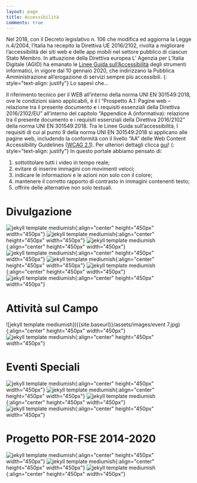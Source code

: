 ```yaml
---
layout: page
title: Accessibilità 
comments: true
---
```

Nel 2018, con il Decreto legislativo n. 106 che modifica ed aggiorna la Legge n.4/2004, l’Italia ha recepito la Direttiva UE 2016/2102, rivolta a migliorare l’accessibilità dei siti web e delle app mobili nel settore pubblico di ciascun Stato Membro. In attuazione della Direttiva europea L’ Agenzia per L’Italia Digitale (AGID) ha emanato le [Linee Guida sull’Accessibilità](https://www.agid.gov.it/it/design-servizi/accessibilita/linee-guida-accessibilita-strumenti-informatici) degli strumenti informatici, in vigore dal 10 gennaio 2020, che indirizzano la Pubblica Amministrazione all’erogazione di servizi sempre più accessibili.
{: style="text-align: justify"}
Lo sapevi che…

Il riferimento tecnico per il WEB all’interno della norma UNI EN 301549:2018, ove le condizioni siano applicabili, è il l “Prospetto A.1: Pagine web – relazione tra il presente documento e i requisiti essenziali della Direttiva 2016/2102/EU” all’interno del capitolo “Appendice A (informativa): relazione tra il presente documento e i requisiti essenziali della Direttiva 2016/2102” della norma UNI EN 301549:2018. Tra le Linee Guida sull’accessibilità, I requisiti di cui al punto 9 della norma UNI EN 301549:2018 si applicano alle pagine web, includendo la conformità con il livello “AA” delle Web Content Accessibility Guidelines ([WCAG 2.1](https://www.w3.org/Translations/WCAG21-it/)). Per ulteriori dettagli clicca [qui](https://www.agid.gov.it/it/design-servizi/accessibilita)!
{: style="text-align: justify"}
In questo portale abbiamo pensato di:

1) sottotitolare tutti i video in tempo reale;
2) evitare di inserire immagini con movimenti veloci;
3) indicare le informazioni e le azioni non solo con il colore;
4) mantenere il corretto rapporto di contrasto in immagini contenenti testo;
5) offrire delle alternative non solo testuali.



Divulgazione
===========
![jekyll template mediumish]({{site.baseurl}}/assets/images/event9.jpg){:align="center" height="450px" width="450px"}
![jekyll template mediumish]({{site.baseurl}}/assets/images/event6.jpg){:align="center" height="450px" width="450px"}
![jekyll template mediumish]({{site.baseurl}}/assets/images/event12.jpg){:align="center" height="450px" width="450px"}
![jekyll template mediumish]({{site.baseurl}}/assets/images/event13.jpg){:align="center" height="450px" width="450px"}
![jekyll template mediumish]({{site.baseurl}}/assets/images/event4.jpg){:align="center" height="450px" width="450px"}
![jekyll template mediumish]({{site.baseurl}}/assets/images/event5.jpg){:align="center" height="450px" width="450px"}
![jekyll template mediumish]({{site.baseurl}}/assets/images/event14.jpg){:align="center" height="450px" width="450px"}


Attività sul Campo
===========
![jekyll template mediumish]({{site.baseurl}}/assets/images/event 7.jpg){:align="center" height="450px" width="450px"}
![jekyll template mediumish]({{site.baseurl}}/assets/images/event8.jpg){:align="center" height="450px" width="450px"}


Eventi Speciali
===========
![jekyll template mediumish]({{site.baseurl}}/assets/images/event15b.jpg){:align="center" height="450px" width="450px"}
![jekyll template mediumish]({{site.baseurl}}/assets/images/event15c.jpg){:align="center" height="450px" width="450px"}
![jekyll template mediumish]({{site.baseurl}}/assets/images/event10.png){:align="center" height="450px" width="450px"}
![jekyll template mediumish]({{site.baseurl}}/assets/images/event11.png){:align="center" height="450px" width="450px"}


Progetto POR-FSE 2014-2020
===========
![jekyll template mediumish]({{site.baseurl}}/assets/images/event2.png){:align="center" height="450px" width="450px"}
![jekyll template mediumish]({{site.baseurl}}/assets/images/evento3.jpg){:align="center" height="450px" width="450px"}
![jekyll template mediumish]({{site.baseurl}}/assets/images/event1.png){:align="center" height="450px" width="450px"}
